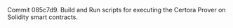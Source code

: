 Commit 085c7d9.                    Build and Run scripts for executing the Certora Prover on Solidity smart contracts.